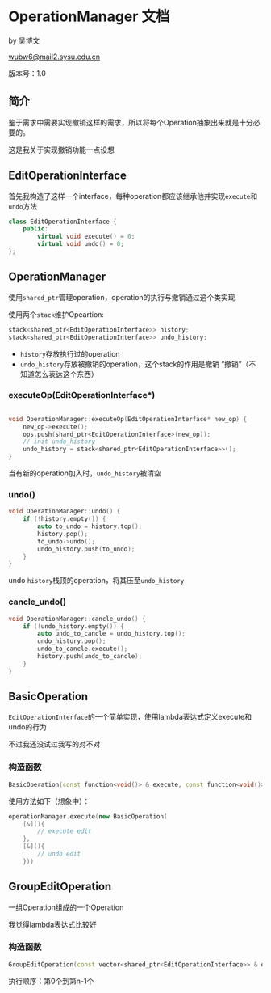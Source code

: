 # OperationManager 文档

by 吴博文

wubw6@mail2.sysu.edu.cn 

版本号：1.0

## 简介

鉴于需求中需要实现撤销这样的需求，所以将每个Operation抽象出来就是十分必要的。

这是我关于实现撤销功能一点设想



## EditOperationInterface

首先我构造了这样一个interface，每种operation都应该继承他并实现`execute`和`undo`方法

```cpp
class EditOperationInterface {
    public:
        virtual void execute() = 0;
        virtual void undo() = 0;
};
```

## OperationManager

使用`shared_ptr`管理operation，operation的执行与撤销通过这个类实现

使用两个`stack`维护Opeartion:

```Cpp
stack<shared_ptr<EditOperationInterface>> history;
stack<shared_ptr<EditOperationInterface>> undo_history;
```

* `history`存放执行过的operation
* `undo_history`存放被撤销的operation，这个stack的作用是撤销 “撤销”（不知道怎么表达这个东西）



### executeOp(EditOperationInterface*)

```cpp

void OperationManager::executeOp(EditOperationInterface* new_op) {
    new_op->execute();
    ops.push(shard_ptr<EditOperationInterface>(new_op));
    // init undo_history
    undo_history = stack<shared_ptr<EditOperationInterface>>();
}

```

当有新的operation加入时，`undo_history`被清空

### undo()

```cpp
void OperationManager::undo() {
    if (!history.empty()) {
        auto to_undo = history.top();
        history.pop();
        to_undo->undo();
        undo_history.push(to_undo);
    }
}
```

undo `history`栈顶的operation，将其压至`undo_history`



### cancle_undo()

```cpp
void OperationManager::cancle_undo() {
    if (!undo_history.empty()) {
        auto undo_to_cancle = undo_history.top();
        undo_history.pop();
        undo_to_cancle.execute();
        history.push(undo_to_cancle);
    }
}
```



## BasicOperation

`EditOperationInterface`的一个简单实现，使用lambda表达式定义execute和undo的行为

不过我还没试过我写的对不对

### 构造函数

```cpp
BasicOperation(const function<void()> & execute, const function<void()> & undo);
```

使用方法如下（想象中）：

```cpp
operationManager.execute(new BasicOperation(
	[&](){
        // execute edit
	},
	[&](){
        // undo edit
	}))
```



## GroupEditOperation

一组Operation组成的一个Operation

我觉得lambda表达式比较好

### 构造函数

```Cpp
GroupEditOperation(const vector<shared_ptr<EditOperationInterface>> & ops);
```

执行顺序：第0个到第n-1个

